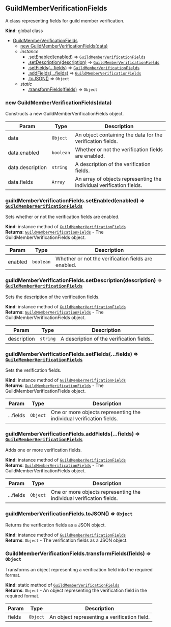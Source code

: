 <a name="GuildMemberVerificationFields"></a>

## GuildMemberVerificationFields
A class representing fields for guild member verification.

**Kind**: global class  

* [GuildMemberVerificationFields](#GuildMemberVerificationFields)
    * [new GuildMemberVerificationFields(data)](#new_GuildMemberVerificationFields_new)
    * _instance_
        * [.setEnabled(enabled)](#GuildMemberVerificationFields+setEnabled) ⇒ [<code>GuildMemberVerificationFields</code>](#GuildMemberVerificationFields)
        * [.setDescription(description)](#GuildMemberVerificationFields+setDescription) ⇒ [<code>GuildMemberVerificationFields</code>](#GuildMemberVerificationFields)
        * [.setFields(...fields)](#GuildMemberVerificationFields+setFields) ⇒ [<code>GuildMemberVerificationFields</code>](#GuildMemberVerificationFields)
        * [.addFields(...fields)](#GuildMemberVerificationFields+addFields) ⇒ [<code>GuildMemberVerificationFields</code>](#GuildMemberVerificationFields)
        * [.toJSON()](#GuildMemberVerificationFields+toJSON) ⇒ <code>Object</code>
    * _static_
        * [.transformFields(fields)](#GuildMemberVerificationFields.transformFields) ⇒ <code>Object</code>

<a name="new_GuildMemberVerificationFields_new"></a>

### new GuildMemberVerificationFields(data)
Constructs a new GuildMemberVerificationFields object.


| Param | Type | Description |
| --- | --- | --- |
| data | <code>Object</code> | An object containing the data for the verification fields. |
| data.enabled | <code>boolean</code> | Whether or not the verification fields are enabled. |
| data.description | <code>string</code> | A description of the verification fields. |
| data.fields | <code>Array</code> | An array of objects representing the individual verification fields. |

<a name="GuildMemberVerificationFields+setEnabled"></a>

### guildMemberVerificationFields.setEnabled(enabled) ⇒ [<code>GuildMemberVerificationFields</code>](#GuildMemberVerificationFields)
Sets whether or not the verification fields are enabled.

**Kind**: instance method of [<code>GuildMemberVerificationFields</code>](#GuildMemberVerificationFields)  
**Returns**: [<code>GuildMemberVerificationFields</code>](#GuildMemberVerificationFields) - The GuildMemberVerificationFields object.  

| Param | Type | Description |
| --- | --- | --- |
| enabled | <code>boolean</code> | Whether or not the verification fields are enabled. |

<a name="GuildMemberVerificationFields+setDescription"></a>

### guildMemberVerificationFields.setDescription(description) ⇒ [<code>GuildMemberVerificationFields</code>](#GuildMemberVerificationFields)
Sets the description of the verification fields.

**Kind**: instance method of [<code>GuildMemberVerificationFields</code>](#GuildMemberVerificationFields)  
**Returns**: [<code>GuildMemberVerificationFields</code>](#GuildMemberVerificationFields) - The GuildMemberVerificationFields object.  

| Param | Type | Description |
| --- | --- | --- |
| description | <code>string</code> | A description of the verification fields. |

<a name="GuildMemberVerificationFields+setFields"></a>

### guildMemberVerificationFields.setFields(...fields) ⇒ [<code>GuildMemberVerificationFields</code>](#GuildMemberVerificationFields)
Sets the verification fields.

**Kind**: instance method of [<code>GuildMemberVerificationFields</code>](#GuildMemberVerificationFields)  
**Returns**: [<code>GuildMemberVerificationFields</code>](#GuildMemberVerificationFields) - The GuildMemberVerificationFields object.  

| Param | Type | Description |
| --- | --- | --- |
| ...fields | <code>Object</code> | One or more objects representing the individual verification fields. |

<a name="GuildMemberVerificationFields+addFields"></a>

### guildMemberVerificationFields.addFields(...fields) ⇒ [<code>GuildMemberVerificationFields</code>](#GuildMemberVerificationFields)
Adds one or more verification fields.

**Kind**: instance method of [<code>GuildMemberVerificationFields</code>](#GuildMemberVerificationFields)  
**Returns**: [<code>GuildMemberVerificationFields</code>](#GuildMemberVerificationFields) - The GuildMemberVerificationFields object.  

| Param | Type | Description |
| --- | --- | --- |
| ...fields | <code>Object</code> | One or more objects representing the individual verification fields. |

<a name="GuildMemberVerificationFields+toJSON"></a>

### guildMemberVerificationFields.toJSON() ⇒ <code>Object</code>
Returns the verification fields as a JSON object.

**Kind**: instance method of [<code>GuildMemberVerificationFields</code>](#GuildMemberVerificationFields)  
**Returns**: <code>Object</code> - The verification fields as a JSON object.  
<a name="GuildMemberVerificationFields.transformFields"></a>

### GuildMemberVerificationFields.transformFields(fields) ⇒ <code>Object</code>
Transforms an object representing a verification field into the required format.

**Kind**: static method of [<code>GuildMemberVerificationFields</code>](#GuildMemberVerificationFields)  
**Returns**: <code>Object</code> - An object representing the verification field in the required format.  

| Param | Type | Description |
| --- | --- | --- |
| fields | <code>Object</code> | An object representing a verification field. |

